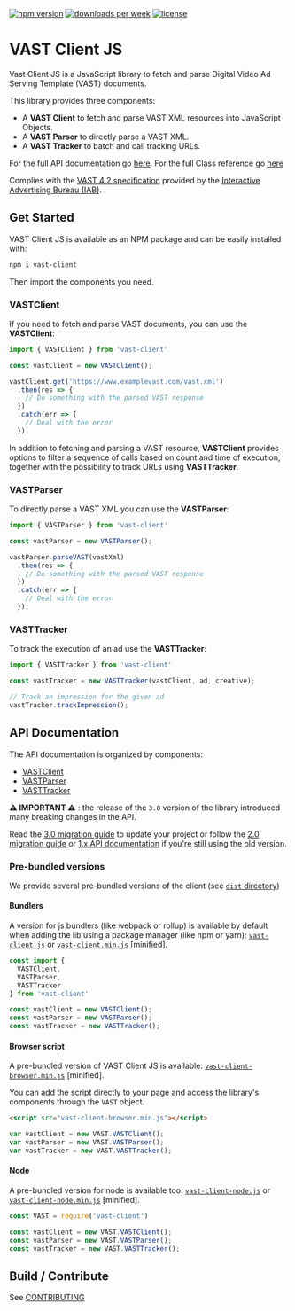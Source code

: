 [![npm version](https://badgen.net/npm/v/vast-client)](https://badgen.net/npm/v/vast-client)
[![downloads per week](https://badgen.net/npm/dw/vast-client)](https://badgen.net/npm/dw/vast-client)
[![license](https://badgen.net/npm/license/vast-client)](https://badgen.net/npm/license/vast-client)

# VAST Client JS

Vast Client JS is a JavaScript library to fetch and parse Digital Video Ad Serving Template (VAST) documents.

This library provides three components:

* A **VAST Client** to fetch and parse VAST XML resources into JavaScript Objects.
* A **VAST Parser** to directly parse a VAST XML.
* A **VAST Tracker** to batch and call tracking URLs.

For the full API documentation go [here](#api).
For the full Class reference go [here](https://github.com/dailymotion/vast-client-js/blob/master/docs/api/class-reference.md)

Complies with the [VAST 4.2 specification](https://iabtechlab.com/wp-content/uploads/2019/06/VAST_4.2_final_june26.pdf) provided by the [Interactive Advertising Bureau (IAB)](https://www.iab.com/).

## Get Started

VAST Client JS is available as an NPM package and can be easily installed with:

```Bash
npm i vast-client
```

Then import the components you need.

### VASTClient

If you need to fetch and parse VAST documents, you can use the **VASTClient**:

```javascript
import { VASTClient } from 'vast-client'

const vastClient = new VASTClient();

vastClient.get('https://www.examplevast.com/vast.xml')
  .then(res => {
    // Do something with the parsed VAST response
  })
  .catch(err => {
    // Deal with the error
  });
```

In addition to fetching and parsing a VAST resource, **VASTClient** provides options to filter a sequence of calls based on count and time of execution, together with the possibility to track URLs using **VASTTracker**.

### VASTParser

To directly parse a VAST XML you can use the **VASTParser**:

```Javascript
import { VASTParser } from 'vast-client'

const vastParser = new VASTParser();

vastParser.parseVAST(vastXml)
  .then(res => {
    // Do something with the parsed VAST response
  })
  .catch(err => {
    // Deal with the error
  });
```

### VASTTracker

To track the execution of an ad use the **VASTTracker**:

```Javascript
import { VASTTracker } from 'vast-client'

const vastTracker = new VASTTracker(vastClient, ad, creative);

// Track an impression for the given ad
vastTracker.trackImpression();
```

## API Documentation<a name="api"></a>

The API documentation is organized by components:

* [VASTClient](docs/api/vast-client.md)
* [VASTParser](docs/api/vast-parser.md)
* [VASTTracker](docs/api/vast-tracker.md)

**:warning: IMPORTANT :warning:** : the release of the `3.0` version of the library introduced many breaking changes in the API.

Read the [3.0 migration guide](docs/api/3.0-migration.md) to update your project or follow the [2.0 migration guide](docs/api/2.0-migration.md) or [1.x API documentation](docs/api/1.x) if you're still using the old version.

### Pre-bundled versions

We provide several pre-bundled versions of the client (see [`dist` directory](dist/))

#### Bundlers

A version for js bundlers (like webpack or rollup) is available by default when adding the lib using a package manager (like npm or yarn): [`vast-client.js`](dist/vast-client.js) or [`vast-client.min.js`](dist/vast-client.min.js) [minified].

```javascript
const import {
  VASTClient,
  VASTParser,
  VASTTracker
} from 'vast-client'

const vastClient = new VASTClient();
const vastParser = new VASTParser();
const vastTracker = new VASTTracker();
```

#### Browser script

A pre-bundled version of VAST Client JS is available: [`vast-client-browser.min.js`](dist/vast-client-browser.min.js) [minified].

You can add the script directly to your page and access the library's components through the `VAST` object.

```html
<script src="vast-client-browser.min.js"></script>
```

```javascript
var vastClient = new VAST.VASTClient();
var vastParser = new VAST.VASTParser();
var vastTracker = new VAST.VASTTracker();
```

#### Node

A pre-bundled version for node is available too: [`vast-client-node.js`](dist/vast-client-node.js) or [`vast-client-node.min.js`](dist/vast-client-node.min.js) [minified].

```javascript
const VAST = require('vast-client')

const vastClient = new VAST.VASTClient();
const vastParser = new VAST.VASTParser();
const vastTracker = new VAST.VASTTracker();
```

## Build / Contribute

See [CONTRIBUTING](docs/CONTRIBUTING.md)
